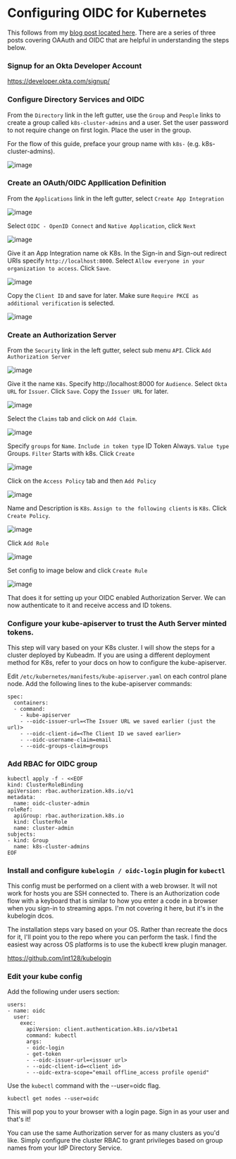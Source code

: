 # Configuring OIDC for Kubernetes


This follows from my [blog post located here](https://vrelevant.net/oidc-devops-and-sre-level-part-3/). There are a series of three posts covering OAAuth and OIDC that are helpful 
in understanding the steps below.

### Signup for an Okta Developer Account

https://developer.okta.com/signup/

### Configure Directory Services and OIDC

From the `Directory` link in the left gutter, use the `Group` and `People` links to create a group called `k8s-cluster-admins` and a user. Set the user password to not require change on first login. Place the user in the group.

For the flow of this guide, preface your group name with `k8s-` (e.g. k8s-cluster-admins).

![image](https://user-images.githubusercontent.com/45366367/232320134-f70a913d-5eb6-4251-a0b6-d284d245f2a7.png)

### Create an OAuth/OIDC Appllication Definition

From the `Applications` link in the left gutter, select `Create App Integration`

![image](https://user-images.githubusercontent.com/45366367/232320740-4d5780df-5ffa-482c-a5fd-542fefb1fcbb.png)

Select `OIDC - OpenID Connect` and `Native Application`, click `Next`

![image](https://user-images.githubusercontent.com/45366367/232320814-ea9b763a-71a7-485b-8b6c-d2351de850cb.png)

Give it an App Integration name ok K8s. In the Sign-in and Sign-out redirect URIs specify `http://localhost:8000`. Select `Allow everyone in your organization to access`. Click `Save`.

![image](https://user-images.githubusercontent.com/45366367/232321245-279a46f1-bc6d-4923-a7d5-b2ed89d9b693.png)

Copy the `Client ID` and save for later. Make sure `Require PKCE as additional verification` is selected.

![image](https://user-images.githubusercontent.com/45366367/232321348-b3da067e-3f58-4baf-8da6-6d573ae7c591.png)

### Create an Authorization Server

From the `Security` link in the left gutter, select sub menu `API`. Click `Add Authorization Server`

![image](https://user-images.githubusercontent.com/45366367/232321528-ed786930-ae62-41ae-bf6a-981fa1afbce9.png)

Give it the name `K8s`. Specify http://localhost:8000 for `Audience`. Select `Okta URL` for `Issuer`. Click `Save`. 
Copy the `Issuer URL` for later.

![image](https://user-images.githubusercontent.com/45366367/232322126-e3278d1b-d255-4213-8034-e3d4a39be62c.png)

Select the `Claims` tab and click on `Add Claim`.

![image](https://user-images.githubusercontent.com/45366367/232322328-3a2d4e3e-c145-495b-8f14-0fccf70c6b16.png)

Specify `groups` for `Name`. `Include in token type` ID Token Always. `Value type` Groups. `Filter` Starts with k8s. Click `Create`

![image](https://user-images.githubusercontent.com/45366367/232322614-473a1fe8-d5f9-4f4a-930c-a58fc2fc3e9c.png)


Click on the `Access Policy` tab and then `Add Policy`

![image](https://user-images.githubusercontent.com/45366367/232322863-365a55b3-86b9-47cd-9786-82fea6d1ac78.png)

Name and Description is `K8s`. `Assign to the following clients` is `K8s`. Click `Create Policy`.

![image](https://user-images.githubusercontent.com/45366367/232323076-3e218ed8-c389-4905-897c-5dcbbe5332ac.png)

Click `Add Role`

![image](https://user-images.githubusercontent.com/45366367/232323133-3a820b71-c845-45c1-b7b3-4c83a9240995.png)

Set config to image below and click `Create Rule`

![image](https://user-images.githubusercontent.com/45366367/232323322-e35e8a69-7b6b-4965-9dde-1fa897908374.png)


That does it for setting up your OIDC enabled Authorization Server. We can now authenticate to it and receive access and ID tokens.

### Configure your kube-apiserver to trust the Auth Server minted tokens.

This step will vary based on your K8s cluster. I will show the steps for a cluster deployed by Kubeadm. If you are using a different 
deployment method for K8s, refer to your docs on how to configure the kube-apiserver.

Edit `/etc/kubernetes/manifests/kube-apiserver.yaml` on each control plane node. Add the following lines to the kube-apiserver commands:

```console
spec:
  containers:
  - command:
    - kube-apiserver
    - --oidc-issuer-url=<The Issuer URL we saved earlier (just the url)>
    - --oidc-client-id=<The Client ID we saved earlier>
    - --oidc-username-claim=email
    - --oidc-groups-claim=groups
```

### Add RBAC for OIDC group

```console
kubectl apply -f - <<EOF
kind: ClusterRoleBinding
apiVersion: rbac.authorization.k8s.io/v1
metadata:
  name: oidc-cluster-admin
roleRef:
  apiGroup: rbac.authorization.k8s.io
  kind: ClusterRole
  name: cluster-admin
subjects:
- kind: Group
  name: k8s-cluster-admins
EOF
```

### Install and configure `kubelogin / oidc-login` plugin for `kubectl`

This config must be performed on a client with a web browser. It will not work for hosts you are SSH connected to. There 
is an Authorization code flow with a keyboard that is similar to how you enter a code in a browser when you sign-in to 
streaming apps. I'm not covering it here, but it's in the kubelogin dcos.


The installation steps vary based on your OS. Rather than recreate the docs for it, I'll point you to the 
repo where you can perform the task. I find the easiest way across OS platforms is to use the kubectl krew 
plugin manager.

https://github.com/int128/kubelogin

### Edit your kube config 

Add the following under users section:

```console
users:
- name: oidc
  user:
    exec:
      apiVersion: client.authentication.k8s.io/v1beta1
      command: kubectl
      args:
      - oidc-login
      - get-token
      - --oidc-issuer-url=<issuer url>
      - --oidc-client-id=<client id>
      - --oidc-extra-scope="email offline_access profile openid"
```

Use the `kubectl` command with the --user=oidc flag.

```
kubectl get nodes --user=oidc
```

This will pop you to your browser with a login page. Sign in as your user and that's it!

You can use the same Authorization server for as many clusters as you'd like. Simply configure the cluster RBAC to grant 
privileges based on group names from your IdP Directory Service. 
